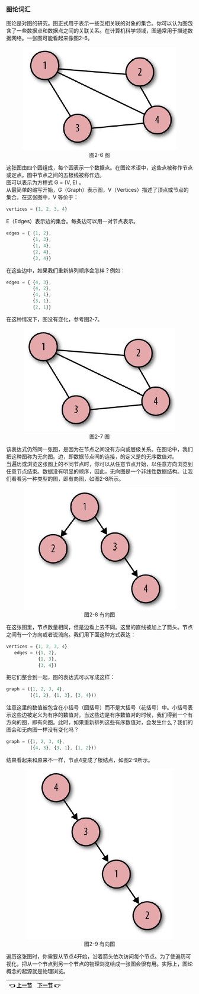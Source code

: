 ### 图论词汇
图论是对图的研究。图正式用于表示一些互相关联的对象的集合。你可以认为图包含了一些数据点和数据点之间的关联关系。在计算机科学领域，图通常用于描述数据网络。一张图可能看起来像图2-6。  
<p align="center">
  <img src="Image/2-6.png"><br>
  图2-6 图<br>
</p>

这张图由四个圆组成，每个圆表示一个数据点。在图论术语中，这些点被称作节点或定点。图中节点之间的五根线被称作边。  
图可以表示为方程式 G = (V, E) 。  
从最简单的缩写开始，G（Graph）表示图，V（Vertices）描述了顶点或节点的集合。在这张图中，V 等价于：  
```javascript
vertices = {1, 2, 3, 4}
```

E（Edges）表示边的集合。每条边可以用一对节点表示。
```javascript
edges = { {1, 2},
          {1, 3},
          {1, 4},
          {2, 4},
          {3, 4}}
```

在这些边中，如果我们重新排列顺序会怎样？例如：  
```javascript
edges = { {4, 3},
          {4, 2},
          {4, 1},
          {3, 1},
          {2, 1}}
```

在这种情况下，图没有变化，参考图2-7。  
<p align="center">
  <img src="Image/2-7.png"><br>
  图2-7 图<br>
</p>

该表达式仍然同一张图，是因为在节点之间没有方向或层级关系。在图论中，我们把这种图称为无向图。边，即数据节点间的连接，的定义是的无序数值对。  
当遍历或浏览这张图上的不同节点时，你可以从任意节点开始，以任意方向浏览到任意节点结束。数据没有明显的顺序，因此，无向图是一个非线性数据结构。让我们看看另一种类型的图，即有向图，如图2-8所示。  
<p align="center">
  <img src="Image/2-8.png"><br>
  图2-8 有向图<br>
</p>

在这张图里，节点数量相同，但是边看上去不同。这里的直线被加上了箭头。节点之间有一个方向或者说流向。我们用下面这种方式表达：  
```javascript
vertices = {1, 2, 3, 4}
   edges = ({1, 2},
            {1, 3},
            {3, 4})
```

把它们整合到一起，图的表达式可以写成这样：  
```javascript
graph = ({1, 2, 3, 4},
         ({1, 2}, {1, 3}, {3, 4}))
```

注意这里的数值被包含在小括号（圆括号）而不是大括号（花括号）中。小括号表示这些边被定义为有序的数值对。当这些边是有序数值对的时候，我们得到一个有方向的图，即有向图。此时，如果重新排列这些有序数值对，会发生什么？我们的图会和无向图一样没有变化吗？  
```javascript
graph = ({1, 2, 3, 4},
         ({4, 3}, {3, 1}, {1, 2}))
```

结果看起来和原来不一样，节点4变成了根结点，如图2-9所示。  
<p align="center">
  <img src="Image/2-9.png"><br>
  图2-9 有向图<br>
</p>
遍历这张图时，你需要从节点4开始，沿着箭头依次访问每个节点。为了使遍历可视化，把从一个节点到另一个节点的物理浏览绘成一张图会很有用。实际上，图论概念的起源就是物理浏览。  

| :point_left: [上一节](/ch02_00.md) | [下一节](/ch02_02.md) :point_right: |
| - | - |
